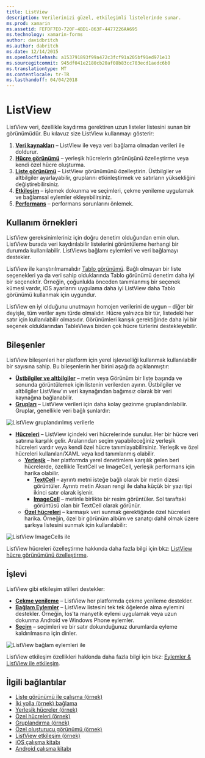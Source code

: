 ```yaml
---
title: ListView
description: Verilerinizi güzel, etkileşimli listelerinde sunar.
ms.prod: xamarin
ms.assetid: FEFDF7E0-720F-4BD1-863F-4477226AA695
ms.technology: xamarin-forms
author: davidbritch
ms.author: dabritch
ms.date: 12/14/2015
ms.openlocfilehash: a153791893f99a472c3fcf91a205bf91ed971e13
ms.sourcegitcommit: 945df041e2180cb20af08b83cc703ecd1aedc6b0
ms.translationtype: MT
ms.contentlocale: tr-TR
ms.lasthandoff: 04/04/2018
---
```

# <a name="listview"></a>ListView

ListView veri, özellikle kaydırma gerektiren uzun listeler listesini sunan bir görünümüdür. Bu kılavuz size ListView kullanmayı gösterir:

1. **[Veri kaynakları](data-and-databinding.md)**  &ndash; ListView ile veya veri bağlama olmadan verileri ile doldurur.
2. **[Hücre görünümü](customizing-cell-appearance.md)**  &ndash; yerleşik hücrelerin görünüşünü özelleştirme veya kendi özel hücre oluşturma.
3. **[Liste görünümü](customizing-list-appearance.md)**  &ndash; ListView görünümünü özelleştirin. Üstbilgiler ve altbilgiler ayarlayabilir, gruplarını etkinleştirmek ve satırların yüksekliğini değiştirebilirsiniz.
4. **[Etkileşim](interactivity.md)**  &ndash; işlemek dokunma ve seçimleri, çekme yenileme uygulamak ve bağlamsal eylemler ekleyebilirsiniz.
5. **[Performans](performance.md)**  &ndash; performans sorunlarını önlemek.

## <a name="use-cases"></a>Kullanım örnekleri
ListView gereksinimleriniz için doğru denetim olduğundan emin olun. ListView burada veri kaydırılabilir listelerini görüntüleme herhangi bir durumda kullanılabilir. ListViews bağlamı eylemleri ve veri bağlamayı destekler.

ListView ile karıştırılmamalıdır [Tablo görünümü](~/xamarin-forms/user-interface/tableview.md). Bağlı olmayan bir liste seçenekleri ya da veri sahip olduklarında Tablo görünümü denetim daha iyi bir seçenektir. Örneğin, çoğunlukla önceden tanımlanmış bir seçenek kümesi vardır, iOS ayarlarını uygulama daha iyi ListView daha Tablo görünümü kullanmak için uygundur.

ListView en iyi olduğunu unutmayın homojen verilerini de uygun &ndash; diğer bir deyişle, tüm veriler aynı türde olmalıdır. Hücre yalnızca bir tür, listedeki her satır için kullanılabilir olmasıdır. Görünümleri karışık gerektiğinde daha iyi bir seçenek olduklarından TableViews birden çok hücre türlerini destekleyebilir.


## <a name="components"></a>Bileşenler
ListView bileşenleri her platform için yerel işlevselliği kullanmak kullanılabilir bir sayısına sahip. Bu bileşenlerin her birini aşağıda açıklanmıştır:

- **[Üstbilgiler ve altbilgiler](customizing-list-appearance.md#Headers_and_Footers)**  &ndash; metin veya Görünüm bir liste başında ve sonunda görüntülemek için listenin verilerden ayırın. Üstbilgiler ve altbilgiler ListView'ın veri kaynağından bağımsız olarak bir veri kaynağına bağlanabilir.
- **[Grupları](customizing-list-appearance.md#Grouping)**  &ndash; ListView verileri için daha kolay gezinme gruplandırılabilir. Gruplar, genellikle veri bağlı şunlardır:

![](images/grouping-depth.png "ListView gruplandırılmış verilerle")

- **[Hücreleri](customizing-cell-appearance.md)**  &ndash; ListView içindeki veri hücrelerinde sunulur. Her bir hücre veri satırına karşılık gelir. Aralarından seçim yapabileceğiniz yerleşik hücreleri vardır veya kendi özel hücre tanımlayabilirsiniz. Yerleşik ve özel hücreleri kullanılan/XAML veya kod tanımlanmış olabilir.
  - **[Yerleşik](customizing-cell-appearance.md#Built_in_Cells)**  &ndash; her platformda yerel denetimlere karşılık gelen beri hücrelerde, özellikle TextCell ve ImageCell, yerleşik performans için harika olabilir.
    - **[TextCell](customizing-cell-appearance.md#TextCell)**  &ndash; ayrıntı metni isteğe bağlı olarak bir metin dizesi görüntüler. Ayrıntı metin Aksan rengi ile daha küçük bir yazı tipi ikinci satır olarak işlenir.
    - **[ImageCell](customizing-cell-appearance.md#ImageCell)**  &ndash; metinle birlikte bir resim görüntüler. Sol taraftaki görüntüsü olan bir TextCell olarak görünür.
  - **[Özel hücreleri](customizing-cell-appearance.md#customcells)**  &ndash; karmaşık veri sunmak gerektiğinde özel hücreleri harika. Örneğin, özel bir görünüm albüm ve sanatçı dahil olmak üzere şarkıya listesini sunmak için kullanılabilir:

![](images/image-cell-default.png "ListView ImageCells ile")

ListView hücreleri özelleştirme hakkında daha fazla bilgi için bkz: [ListView hücre görünümünü özelleştirme](customizing-cell-appearance.md).

## <a name="functionality"></a>İşlevi
ListView gibi etkileşim stilleri destekler:

- **[Çekme yenileme](interactivity.md#Pull_to_Refresh)**  &ndash; ListView her platformda çekme yenileme destekler.
- **[Bağlam Eylemler](interactivity.md#Context_Actions)**  &ndash; ListView listesini tek tek öğelerde alma eylemini destekler. Örneğin, İos'ta manyetik eylemi uygulamak veya uzun dokunma Android ve Windows Phone eylemler.
- **[Seçim](interactivity.md#selectiontaps)**  &ndash; seçimleri ve bir satır dokunduğunuz durumlarda eyleme kaldırılmasına için dinler.

![](images/context-default.png "ListView bağlam eylemleri ile")

ListView etkileşim özellikleri hakkında daha fazla bilgi için bkz: [Eylemler & ListView ile etkileşim](interactivity.md).


## <a name="related-links"></a>İlgili bağlantılar

- [Liste görünümü ile çalışma (örnek)](https://developer.xamarin.com/samples/WorkingWithListview)
- [İki yolla (örnek) bağlama](https://developer.xamarin.com/samples/xamarin-forms/UserInterface/ListView/SwitchEntryTwoBinding)
- [Yerleşik hücreler (örnek)](https://developer.xamarin.com/samples/xamarin-forms/UserInterface/ListView/BuiltInCells)
- [Özel hücreleri (örnek)](https://developer.xamarin.com/samples/xamarin-forms/UserInterface/ListView/CustomCells)
- [Gruplandırma (örnek)](https://developer.xamarin.com/samples/xamarin-forms/UserInterface/ListView/Grouping)
- [Özel oluşturucu görünümü (örnek)](https://developer.xamarin.com/samples/xamarin-forms/UserInterface/ListView/WorkingWithListviewNative)
- [ListView etkileşim (örnek)](https://developer.xamarin.com/samples/xamarin-forms/UserInterface/ListView/interactivity)
- [iOS çalışma kitabı](https://developer.xamarin.com/workbooks/xamarin-forms/user-interface/listview/ListView1-ios.workbook)
- [Android çalışma kitabı](https://developer.xamarin.com/workbooks/xamarin-forms/user-interface/listview/ListView1-android.workbook)
